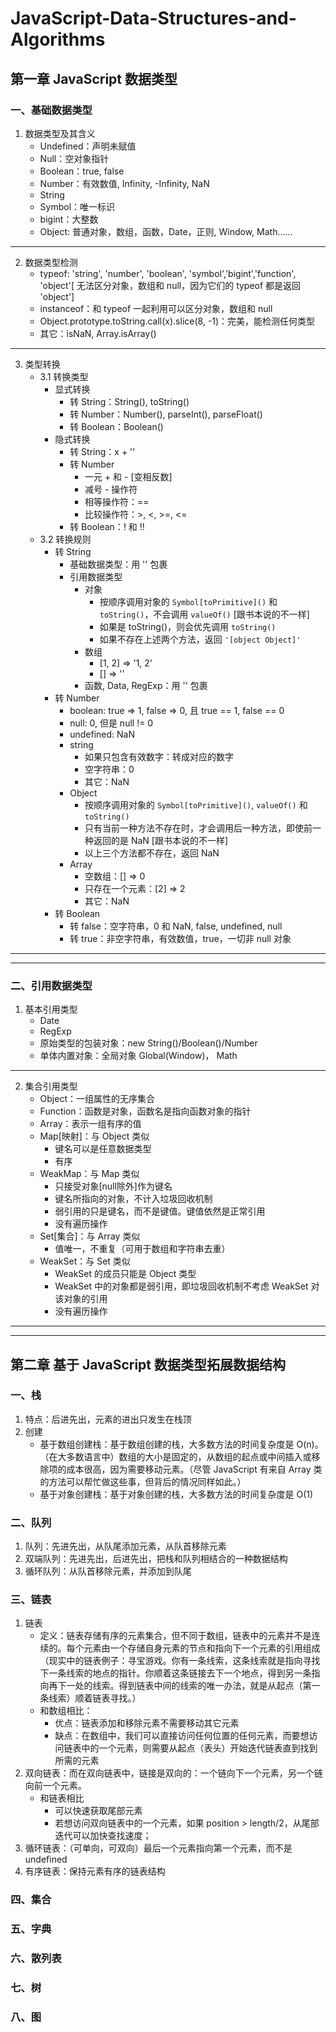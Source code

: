 # JavaScript-Data-Structures-and-Algorithms

## 第一章 JavaScript 数据类型
### 一、基础数据类型
1. 数据类型及其含义
    - Undefined：声明未赋值
    - Null：空对象指针
    - Boolean：true, false
    - Number：有效数值, Infinity, -Infinity, NaN
    - String
    - Symbol：唯一标识
    - bigint：大整数
    - Object: 普通对象，数组，函数，Date，正则, Window, Math……
***
2. 数据类型检测
    - typeof: 'string', 'number', 'boolean', 'symbol','bigint','function', 'object'[ 无法区分对象，数组和 null，因为它们的 typeof 都是返回 'object']
    - instanceof：和 typeof 一起利用可以区分对象，数组和 null
    - Object.prototype.toString.call(x).slice(8, -1)：完美，能检测任何类型
    - 其它：isNaN, Array.isArray()
***
3. 类型转换
    - 3.1 转换类型
        - 显式转换
            - 转 String：String(), toString()
            - 转 Number：Number(), parseInt(), parseFloat()
            - 转 Boolean：Boolean()
        - 隐式转换
            - 转 String：x + ''
            - 转 Number
                - 一元 + 和 - [变相反数] 
                - 减号 - 操作符
                - 相等操作符：==
                - 比较操作符：>, <, >=, <=
            - 转 Boolean：! 和 !!
    - 3.2 转换规则
        - 转 String
            - 基础数据类型：用 '' 包裹
            - 引用数据类型
                - 对象
                    - 按顺序调用对象的 `Symbol[toPrimitive]()` 和 `toString()`，不会调用 `valueOf()` [跟书本说的不一样]
                    - 如果是 toString()，则会优先调用 `toString()`
                    - 如果不存在上述两个方法，返回 `'[object Object]'`
                - 数组
                    - [1, 2] => '1, 2'
                    - [] => ''
                - 函数, Data, RegExp：用 '' 包裹
        - 转 Number
            - boolean: true => 1, false => 0, 且 true == 1, false == 0
            - null: 0, 但是 null != 0
            - undefined: NaN
            - string
                - 如果只包含有效数字：转成对应的数字
                - 空字符串：0
                - 其它：NaN
            - Object
                - 按顺序调用对象的 `Symbol[toPrimitive]()`, `valueOf()` 和 `toString()`
                - 只有当前一种方法不存在时，才会调用后一种方法，即使前一种返回的是 NaN [跟书本说的不一样]
                - 以上三个方法都不存在，返回 NaN
            - Array
                - 空数组：[] => 0
                - 只存在一个元素：[2] => 2
                - 其它：NaN
        - 转 Boolean
            - 转 false：空字符串，0 和 NaN, false, undefined, null
            - 转 true：非空字符串，有效数值，true，一切非 null 对象
***
***
### 二、引用数据类型
1. 基本引用类型
    - Date 
    - RegExp
    - 原始类型的包装对象：new String()/Boolean()/Number
    - 单体内置对象：全局对象 Global(Window)， Math
***
2. 集合引用类型
    - Object：一组属性的无序集合
    - Function：函数是对象，函数名是指向函数对象的指针
    - Array：表示一组有序的值
    - Map[映射]：与 Object 类似
        - 键名可以是任意数据类型
        - 有序
    - WeakMap：与 Map 类似
        - 只接受对象[null除外]作为键名
        - 键名所指向的对象，不计入垃圾回收机制
        - 弱引用的只是键名，而不是键值。键值依然是正常引用
        - 没有遍历操作
    - Set[集合]：与 Array 类似
        - 值唯一，不重复（可用于数组和字符串去重）
    - WeakSet：与 Set 类似
        - WeakSet 的成员只能是 Object 类型
        - WeakSet 中的对象都是弱引用，即垃圾回收机制不考虑 WeakSet 对该对象的引用
        - 没有遍历操作
***
***

## 第二章 基于 JavaScript 数据类型拓展数据结构
### 一、栈
1. 特点：后进先出，元素的进出只发生在栈顶
2. 创建
    - 基于数组创建栈：基于数组创建的栈，大多数方法的时间复杂度是 O(n)。（在大多数语言中）数组的大小是固定的，从数组的起点或中间插入或移除项的成本很高，因为需要移动元素。（尽管 JavaScript 有来自 Array 类的方法可以帮忙做这些事，但背后的情况同样如此。）
    - 基于对象创建栈：基于对象创建的栈，大多数方法的时间复杂度是 O(1)
### 二、队列
1. 队列：先进先出，从队尾添加元素，从队首移除元素
2. 双端队列：先进先出，后进先出，把栈和队列相结合的一种数据结构
3. 循环队列：从队首移除元素，并添加到队尾
### 三、链表
1. 链表
    - 定义：链表存储有序的元素集合，但不同于数组，链表中的元素并不是连续的。每个元素由一个存储自身元素的节点和指向下一个元素的引用组成（现实中的链表例子：寻宝游戏。你有一条线索，这条线索就是指向寻找下一条线索的地点的指针。你顺着这条链接去下一个地点，得到另一条指向再下一处的线索。得到链表中间的线索的唯一办法，就是从起点（第一条线索）顺着链表寻找。）
    - 和数组相比：
        - 优点：链表添加和移除元素不需要移动其它元素
        - 缺点：在数组中，我们可以直接访问任何位置的任何元素，而要想访问链表中的一个元素，则需要从起点（表头）开始迭代链表直到找到所需的元素
2. 双向链表：而在双向链表中，链接是双向的：一个链向下一个元素，另一个链向前一个元素。
    - 和链表相比
        - 可以快速获取尾部元素
        - 若想访问双向链表中的一个元素，如果 position > length/2，从尾部迭代可以加快查找速度；
3. 循环链表：（可单向，可双向）最后一个元素指向第一个元素，而不是 undefined
4. 有序链表：保持元素有序的链表结构
### 四、集合
### 五、字典
### 六、散列表
### 七、树
### 八、图

